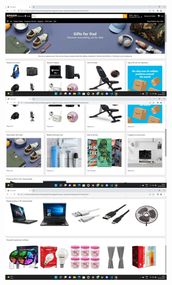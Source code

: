 <img src="output1.png" alt="output">
<img src="output2.png" alt="output">
<img src="output3.png" alt="output">